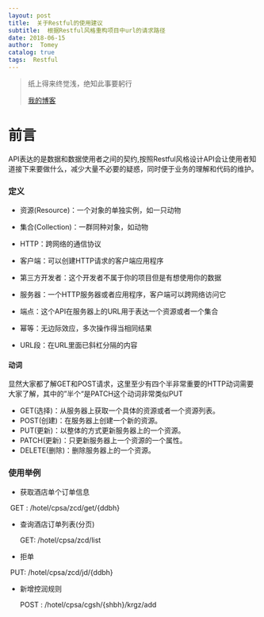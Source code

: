 ```yaml
---
layout: post
title:  关于Restful的使用建议
subtitle:  根据Restful风格重构项目中url的请求路径
date: 2018-06-15
author:  Tomey
catalog: true
tags:  Restful
---
```


> 纸上得来终觉浅，绝知此事要躬行
>
> [我的博客](//http://cranberry.xin/)



# 前言

API表达的是数据和数据使用者之间的契约,按照Restful风格设计API会让使用者知道接下来要做什么，减少大量不必要的疑惑，同时便于业务的理解和代码的维护。

### 定义

+ 资源(Resource)：一个对象的单独实例，如一只动物


+ 集合(Collection)：一群同种对象，如动物


+ HTTP：跨网络的通信协议


+ 客户端：可以创建HTTP请求的客户端应用程序


+ 第三方开发者：这个开发者不属于你的项目但是有想使用你的数据


+ 服务器：一个HTTP服务器或者应用程序，客户端可以跨网络访问它


+ 端点：这个API在服务器上的URL用于表达一个资源或者一个集合


+ 幂等：无边际效应，多次操作得当相同结果


+ URL段：在URL里面已斜杠分隔的内容

#### 动词

显然大家都了解GET和POST请求，这里至少有四个半非常重要的HTTP动词需要大家了解，其中的”半个“是PATCH这个动词非常类似PUT

+ GET(选择)：从服务器上获取一个具体的资源或者一个资源列表。
+ POST(创建)：在服务器上创建一个新的资源。
+ PUT(更新)：以整体的方式更新服务器上的一个资源。
+ PATCH(更新)：只更新服务器上一个资源的一个属性。
+ DELETE(删除)：删除服务器上的一个资源。

### 使用举例

+ 获取酒店单个订单信息

​	GET :  /hotel/cpsa/zcd/get/{ddbh}

+ 查询酒店订单列表(分页)

  GET: /hotel/cpsa/zcd/list

+ 拒单

​       PUT: /hotel/cpsa/zcd/jd/{ddbh}

+ 新增控润规则

  POST : /hotel/cpsa/cgsh/{shbh}/krgz/add

  ​



